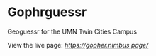 # Gophrguessr

Geoguessr for the UMN Twin Cities Campus

View the live page: *https://gopher.nimbus.page/*
